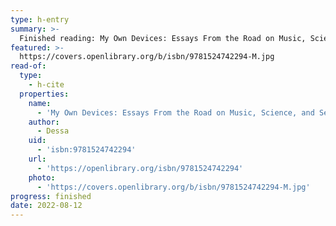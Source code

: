 ```yaml
---
type: h-entry
summary: >-
  Finished reading: My Own Devices: Essays From the Road on Music, Science, and Senseless Love by Dessa
featured: >-
  https://covers.openlibrary.org/b/isbn/9781524742294-M.jpg
read-of:
  type:
    - h-cite
  properties:
    name:
      - 'My Own Devices: Essays From the Road on Music, Science, and Senseless Love'
    author:
      - Dessa
    uid:
      - 'isbn:9781524742294'
    url:
      - 'https://openlibrary.org/isbn/9781524742294'
    photo:
      - 'https://covers.openlibrary.org/b/isbn/9781524742294-M.jpg'
progress: finished
date: 2022-08-12
---
```


